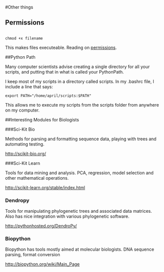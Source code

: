 #Other things

## Permissions

```UNIX

chmod +x filename

```

This makes files executeable. Reading on [permissions](http://linuxcommand.org/lts0070.php).


##Python Path

Many computer scientists advise creating a single directory for all your scripts, and putting that in what is called your PythonPath.

I keep most of my scripts in a directory called scripts. In my .bashrc file, I include a line that says:

```UNIX
export PATH="/home/april/scripts:$PATH"
```

This allows me to execute my scripts from the scripts folder from anywhere on my computer. 

##Interesting Modules for Biologists

###Sci-Kit Bio

Methods for parsing and formatting sequence data, playing with trees and automating testing.

http://scikit-bio.org/

###Sci-Kit Learn

Tools for data mining and analysis. PCA, regression, model selection and other mathematical operations.

http://scikit-learn.org/stable/index.html

### Dendropy

Tools for manipulating phylogenetic trees and associated data matrices. Also has nice integration with various phylogenetic software.

http://pythonhosted.org/DendroPy/

### Biopython

Biopython has tools mostly aimed at molecular biologists. DNA sequence parsing, format conversion

http://biopython.org/wiki/Main_Page

